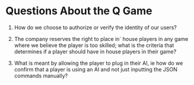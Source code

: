 # Questions About the Q Game

1. How do we choose to authorize or verify the identity of our users?

2. The company reserves the right to place in` house players in any game where we believe the player is too skilled; what is the criteria that determines if a player should have in house players in their game?

3. What is meant by allowing the player to plug in their AI, ie how do we confirm that a player is using an AI and not just inputting the JSON commands manually?